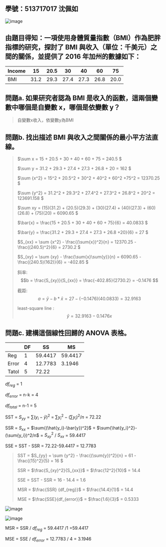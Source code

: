 ## 學號：513717017 沈佩如

![image](https://github.com/user-attachments/assets/3965e030-a5b4-4d24-8cb1-1c180c515ac8)

## 由題目得知：一項使用身體質量指數（BMI）作為肥胖指標的研究，探討了 BMI 與收入（單位：千美元）之間的關係，並提供了 2016 年加州的數據如下：

|Income       |	15	| 20.5|	30  |	40  |	60  |	75  |
|-------------|-----|-----|-----|-----|-----|-----|
|BMI          |	31.2|	29.3|	27.4|	27.3|	26.8|	20.0|

## 問題a. 如果研究者認為 BMI 是收入的函數，這兩個變數中哪個是自變數 x，哪個是依變數 y？
>
>自變數x收入，依變數y為BMI

## 問題b. 找出描述 BMI 與收入之間關係的最小平方法直線。

>$\sum x = 15 + 20.5 + 30 + 40 + 60 + 75  = 240.5 $
>
>$\sum y = 31.2 + 29.3 + 27.4 + 27.3 + 26.8 + 20 = 162 $
>
>$\sum {x^2} = 15^2 + 20.5^2 + 30^2 + 40^2 + 60^2 +75^2 = 12370.25 $
>
>$\sum {y^2} = 31.2^2 + 29.3^2 + 27.4^2 + 27.3^2 + 26.8^2 + 20^2 = 123691.158 $
>
>$\sum xy = (15)(31.2) + (20.5)(29.3) + (30)(27.4) + (40)(27.3) + (60)(26.8) + (75)(20) = 6090.65 $
>
>$\bar{x} = \frac{15 + 20.5 + 30 + 40 + 60 + 75}{6} = 40.0833 $
>
>$\bar{y} = \frac{31.2 + 29.3 + 27.4 + 27.3 + 26.8 +20}{6} = 27 $
>
>$S_{xx} = \sum {x^2} - \frac{(\sum{x})^2}{n} = 12370.25 - \frac{(240.5)^2}{6} = 2730.2 $
>
>$S_{xy} = \sum {xy} - \frac{\sum{x}\sum{y}}{n} = 6090.65 - \frac{(240.5)(162)}{6} = -402.85 $
>
>斜率: $$b = \frac{S_{xy}}{S_{xx}} = \frac{-402.85}{2730.2} = -0.1476 $$   							
>							
>截距: $$a= \bar{y}-b*\bar{x} = 27 - (-0.1476)(40.0833) = 32.9163 $$							
>						
>least-square line : $$\hat{y} = 32.9163 - 0.1476x $$

## 問題c. 建構這個線性回歸的 ANOVA 表格。

|       | DF    | SS | MS |
| ----  | --    | -- | -- |
| Reg   | 1     | 59.4417  | 59.4417  |
| Error | 4     | 12.7783 |3.1946  |
| Tatol | 5     | 72.22 |

$df_{reg}$ = 1

$df_{error}$ = n-k = 4

$df_{total}$ = n-1 = 5
   
SST = $S_{yy}$ = $\sum{(y_i-\bar{y})^2}$ =  $\sum{y_i^2}-(\sum{y_i})^2/n$ = 72.22

SSR = $S_{xx}$ = $\sum{(\hat{y_i}-\bar{y})^2}$ = $\sum{\hat{y_i}^2}-(\sum{y_i})^2/n$ =  $S_{xy}^2$ / $S_{xx}$ = 59.4417

SSE = SST - SSR = 72.22-59.4417 = 12.7783

>SST = $S_{yy} = \sum {y^2} - \frac{(\sum{y})^2}{n} = 61 - \frac{(15)^2}{5} = 16 $ 
>
>SSR = $\frac{S_{xy}^2}{S_{xx}}$ = $\frac{12^2}{10}$ = 14.4
>
>SSE = SST - SSR = 16 - 14.4 = 1.6
>
>MSR = $\frac{SSR} {df_{reg}}$ = $\frac{14.4}{1}$ = 14.4
>
>MSE = $\frac{SSE}{df_{error}}$ = $\frac{1.6}{3}$ = 0.5333

![image](https://github.com/user-attachments/assets/ed5c32c0-4397-41f9-8774-57405f2e48d7)

![image](https://github.com/user-attachments/assets/6c035b85-fd32-447f-bdeb-1738a6d51e3d)


MSR = SSR / $df_{reg}$ = 59.4417 /1 =59.4417

MSE = SSE / $df_{error}$ = 12.7783 / 4 = 3.1946
